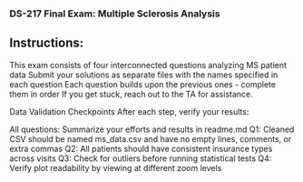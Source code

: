 ### DS-217 Final Exam: Multiple Sclerosis Analysis

## Instructions:

This exam consists of four interconnected questions analyzing MS patient data
Submit your solutions as separate files with the names specified in each question
Each question builds upon the previous ones - complete them in order
If you get stuck, reach out to the TA for assistance.

Data Validation Checkpoints
After each step, verify your results:

All questions: Summarize your efforts and results in readme.md
Q1: Cleaned CSV should be named ms_data.csv and have no empty lines, comments, or extra commas
Q2: All patients should have consistent insurance types across visits
Q3: Check for outliers before running statistical tests
Q4: Verify plot readability by viewing at different zoom levels